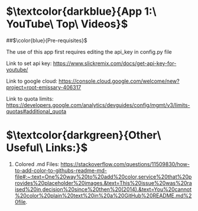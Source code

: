 # $\textcolor{darkblue}{App 1:\ YouTube\ Top\ Videos}$
##$\color{blue}{Pre-requisites}$

The use of this app first requires editing the api_key in config.py file

Link to set api key: https://www.slickremix.com/docs/get-api-key-for-youtube/

Link to google cloud: https://console.cloud.google.com/welcome/new?project=root-emissary-406317

Link to quota limits: https://developers.google.com/analytics/devguides/config/mgmt/v3/limits-quotas#additional_quota

# $\textcolor{darkgreen}{Other\ Useful\ Links:}$ 
1) Colored .md Files: https://stackoverflow.com/questions/11509830/how-to-add-color-to-githubs-readme-md-file#:~:text=One%20way%20to%20add%20color,service%20that%20provides%20placeholder%20images.&text=This%20issue%20was%20raised%20in,decision%20since%20then%20(2014).&text=You%20cannot%20color%20plain%20text%20in%20a%20GitHub%20README.md%20file.
